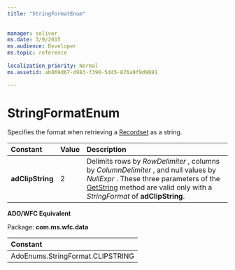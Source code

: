 ```yaml
---
title: "StringFormatEnum"
 
 
manager: soliver
ms.date: 3/9/2015
ms.audience: Developer
ms.topic: reference
  
localization_priority: Normal
ms.assetid: ab069d67-d983-f390-5d45-876a9f9d9691

---
```


# StringFormatEnum

Specifies the format when retrieving a [Recordset](recordset-object-ado.md) as a string. 
  
|**Constant**|**Value**|**Description**|
|:-----|:-----|:-----|
|**adClipString** <br/> |2  <br/> |Delimits rows by  *RowDelimiter*  , columns by  *ColumnDelimiter*  , and null values by  *NullExpr*  . These three parameters of the [GetString](getstring-method-ado.md) method are valid only with a  *StringFormat*  of **adClipString**.  <br/> |
   
 **ADO/WFC Equivalent**
  
Package: **com.ms.wfc.data**
  
|**Constant**|
|:-----|
|AdoEnums.StringFormat.CLIPSTRING |
   


